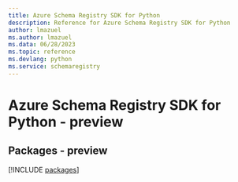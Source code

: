 ```yaml
---
title: Azure Schema Registry SDK for Python
description: Reference for Azure Schema Registry SDK for Python
author: lmazuel
ms.author: lmazuel
ms.data: 06/28/2023
ms.topic: reference
ms.devlang: python
ms.service: schemaregistry
---
```

# Azure Schema Registry SDK for Python - preview
## Packages - preview
[!INCLUDE [packages](schema-registry-index.md)]